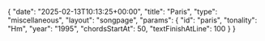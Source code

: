 {
    "date": "2025-02-13T10:13:25+00:00",
    "title": "Paris",
    "type": "miscellaneous",
    "layout": "songpage",
    "params": {
        "id": "paris",
        "tonality": "Hm",
        "year": "1995",
        "chordsStartAt": 50,
        "textFinishAtLine": 100
    }
}